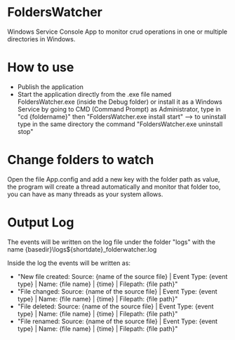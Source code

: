 # FoldersWatcher
Windows Service Console App to monitor crud operations in one or multiple directories in Windows.

# How to use
- Publish the application
- Start the application directly from the .exe file named FoldersWatcher.exe (inside the Debug folder) or install it as a Windows Service by going to CMD (Command Prompt) as Administrator, type in "cd {foldername}" then "FoldersWatcher.exe install start"   --> to uninstall type in the same directory the command "FoldersWatcher.exe uninstall stop"

# Change folders to watch
Open the file App.config and add a new key with the folder path as value, the program will create a thread automatically and monitor that folder too, you can have as many threads as your system allows.

# Output Log
The events will be written on the log file under the folder "logs" with the name {basedir}\logs\${shortdate}_folderwatcher.log

Inside the log the events will be written as:

- "New file created: Source: {name of the source file} | Event Type: {event type} | Name: {file name} | {time} | Filepath: {file path}"
- "File changed: Source: {name of the source file} | Event Type: {event type} | Name: {file name} | {time} | Filepath: {file path}"
- "File deleted: Source: {name of the source file} | Event Type: {event type} | Name: {file name} | {time} | Filepath: {file path}"
- "File renamed: Source: {name of the source file} | Event Type: {event type} | Name: {file name} | {time} | Filepath: {file path}"
